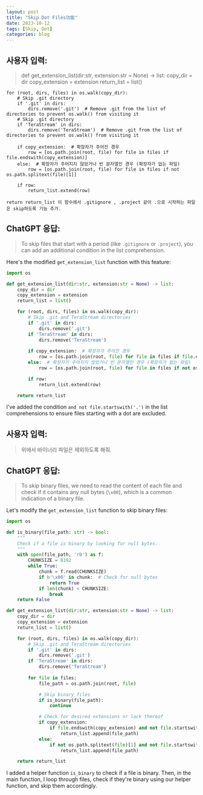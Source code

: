 ```yaml
---
layout: post
title: "Skip Dot Files功能"
date: 2023-10-12
tags: [Skip, Dot]
categories: blog
---
```


## 사용자 입력:
> def get_extension_list(dir:str, extension:str = None) -> list:
    copy_dir = dir
    copy_extension = extension
    return_list = list()

    for (root, dirs, files) in os.walk(copy_dir):
        # Skip .git directory
        if '.git' in dirs:
            dirs.remove('.git')  # Remove .git from the list of directories to prevent os.walk() from visiting it
        # Skip .git directory
        if 'TeraStream' in dirs:
            dirs.remove('TeraStream')  # Remove .git from the list of directories to prevent os.walk() from visiting it            
        
        if copy_extension:  # 확장자가 주어진 경우
            row = [os.path.join(root, file) for file in files if file.endswith(copy_extension)]
        else:  # 확장자가 주어지지 않았거나 빈 문자열인 경우 (확장자가 없는 파일)
            row = [os.path.join(root, file) for file in files if not os.path.splitext(file)[1]]

        if row:
            return_list.extend(row)

    return return_list 이 함수에서 .gitignore , .project 같이 .으로 시작하는 파일은 skip하도록 기능 추가.

## ChatGPT 응답:
> To skip files that start with a period (like `.gitignore` or `.project`), you can add an additional condition in the list comprehension. 

Here's the modified `get_extension_list` function with this feature:

```python
import os

def get_extension_list(dir:str, extension:str = None) -> list:
    copy_dir = dir
    copy_extension = extension
    return_list = list()

    for (root, dirs, files) in os.walk(copy_dir):
        # Skip .git and TeraStream directories
        if '.git' in dirs:
            dirs.remove('.git')
        if 'TeraStream' in dirs:
            dirs.remove('TeraStream') 
        
        if copy_extension:  # 확장자가 주어진 경우
            row = [os.path.join(root, file) for file in files if file.endswith(copy_extension) and not file.startswith('.')]
        else:  # 확장자가 주어지지 않았거나 빈 문자열인 경우 (확장자가 없는 파일)
            row = [os.path.join(root, file) for file in files if not os.path.splitext(file)[1] and not file.startswith('.')]

        if row:
            return_list.extend(row)

    return return_list
```

I've added the condition `and not file.startswith('.')` in the list comprehensions to ensure files starting with a dot are excluded.

## 사용자 입력:
> 위에서 바이너리 파일은 제외하도록 해줘.

## ChatGPT 응답:
> To skip binary files, we need to read the content of each file and check if it contains any null bytes (`\x00`), which is a common indication of a binary file. 

Let's modify the `get_extension_list` function to skip binary files:

```python
import os

def is_binary(file_path: str) -> bool:
    """
    Check if a file is binary by looking for null bytes.
    """
    with open(file_path, 'rb') as f:
        CHUNKSIZE = 8192
        while True:
            chunk = f.read(CHUNKSIZE)
            if b'\x00' in chunk:  # Check for null bytes
                return True
            if len(chunk) < CHUNKSIZE:
                break
    return False

def get_extension_list(dir:str, extension:str = None) -> list:
    copy_dir = dir
    copy_extension = extension
    return_list = list()

    for (root, dirs, files) in os.walk(copy_dir):
        # Skip .git and TeraStream directories
        if '.git' in dirs:
            dirs.remove('.git')
        if 'TeraStream' in dirs:
            dirs.remove('TeraStream') 
        
        for file in files:
            file_path = os.path.join(root, file)

            # Skip binary files
            if is_binary(file_path):
                continue

            # Check for desired extensions or lack thereof
            if copy_extension:
                if file.endswith(copy_extension) and not file.startswith('.'):
                    return_list.append(file_path)
            else:
                if not os.path.splitext(file)[1] and not file.startswith('.'):
                    return_list.append(file_path)

    return return_list
```

I added a helper function `is_binary` to check if a file is binary. Then, in the main function, I loop through files, check if they're binary using our helper function, and skip them accordingly.

